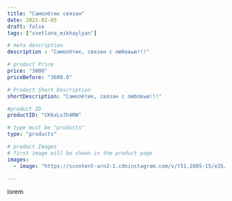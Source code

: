 ```yaml
---
title: "Самолётик связан"
date: 2021-02-05
draft: false
tags: ["svetlana_mikhaylyan"]

# meta description
description : "Самолётик, связан с любовью!!!"

# product Price
price: "3000"
priceBefore: "3600.0"

# Product Short Description
shortDescription: "Самолётик, связан с любовью!!!"

#product ID
productID: "CK6xLvJh4RW"

# type must be "products"
type: "products"

# product Images
# first image will be shown in the product page
images:
  - image: "https://scontent-arn2-1.cdninstagram.com/v/t51.2885-15/e35/146232465_1222445304817110_8324859505095314071_n.jpg?se=7&tp=1&_nc_ht=scontent-arn2-1.cdninstagram.com&_nc_cat=106&_nc_ohc=528LAZBpNTsAX8b4btf&oh=22cbeb8543aecd86e4b2d414392e0759&oe=6073EE2B&ig_cache_key=MjUwMjUyODg1Mzc3Njc2MTk0Mg%3D%3D.2"

---
```

lorem
